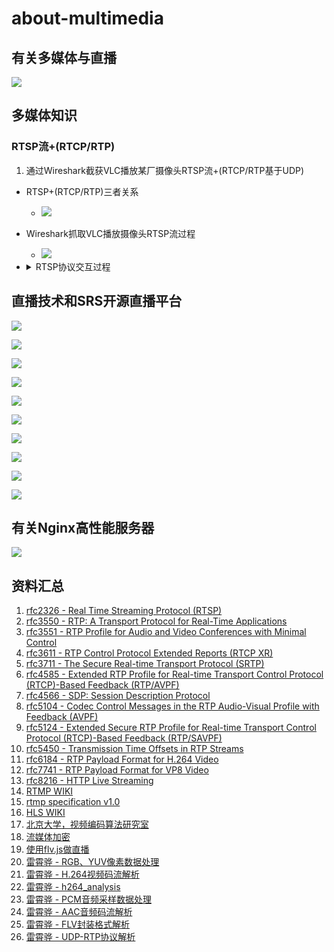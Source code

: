 # about-multimedia
## 有关多媒体与直播

![](./doc/有关多媒体与直播.png)

## 多媒体知识

### RTSP流+(RTCP/RTP)

1. 通过Wireshark截获VLC播放某厂摄像头RTSP流+(RTCP/RTP基于UDP)
- RTSP+(RTCP/RTP)三者关系
  - ![](./doc/rtsp_rtcp_rtp2.png)

- Wireshark抓取VLC播放摄像头RTSP流过程
  - ![](./doc/rtsp_rtcp_rtp.png)

- <details><summary>RTSP协议交互过程</summary>
    OPTIONS rtsp://115.236.15.165:554/cam/realmonitor?channel=1&subtype=0 RTSP/1.0
    CSeq: 2
    User-Agent: LibVLC/3.0.6 (LIVE555 Streaming Media v2016.11.28)

    RTSP/1.0 401 Unauthorized
    CSeq: 2
    WWW-Authenticate: Digest realm="Login to 4M0747EPAA1D284", nonce="745449738fdf77164f570c37c9186b52"

    OPTIONS rtsp://115.236.15.165:554/cam/realmonitor?channel=1&subtype=0 RTSP/1.0
    CSeq: 3
    Authorization: Digest username="admin", realm="Login to 4M0747EPAA1D284", nonce="745449738fdf77164f570c37c9186b52", uri="rtsp://115.236.15.165:554/cam/realmonitor?channel=1&subtype=0", response="d2bbade17fc39c7e39f7122862e7b781"
    User-Agent: LibVLC/3.0.6 (LIVE555 Streaming Media v2016.11.28)

    RTSP/1.0 200 OK
    CSeq: 3
    Server: Rtsp Server/3.0
    Public: OPTIONS, DESCRIBE, ANNOUNCE, SETUP, PLAY, RECORD, PAUSE, TEARDOWN, SET_PARAMETER, GET_PARAMETER

    DESCRIBE rtsp://115.236.15.165:554/cam/realmonitor?channel=1&subtype=0 RTSP/1.0
    CSeq: 4
    Authorization: Digest username="admin", realm="Login to 4M0747EPAA1D284", nonce="745449738fdf77164f570c37c9186b52", uri="rtsp://115.236.15.165:554/cam/realmonitor?channel=1&subtype=0", response="0c1a43aee144161f39c11b20c7ed37fa"
    User-Agent: LibVLC/3.0.6 (LIVE555 Streaming Media v2016.11.28)
    Accept: application/sdp

    RTSP/1.0 200 OK
    CSeq: 4
    x-Accept-Dynamic-Rate: 1
    Content-Base: rtsp://115.236.15.165:554/cam/realmonitor?channel=1&subtype=0/
    Cache-Control: must-revalidate
    Content-Length: 401
    Content-Type: application/sdp

    v=0
    o=- 2252091052 2252091052 IN IP4 0.0.0.0
    s=Media Server
    c=IN IP4 0.0.0.0
    t=0 0
    a=control:*
    a=packetization-supported:DH
    a=rtppayload-supported:DH
    a=range:npt=now-
    m=video 0 RTP/AVP 96
    a=control:trackID=0
    a=framerate:25.000000
    a=rtpmap:96 H264/90000
    a=fmtp:96 packetization-mode=1;profile-level-id=4D002A;sprop-parameter-sets=Z00AKp2oHgCJ+WbgICAoAAAfQAAGGoQgAA==,aO48gAA=
    a=recvonly
    SETUP rtsp://115.236.15.165:554/cam/realmonitor?channel=1&subtype=0/trackID=0 RTSP/1.0
    CSeq: 5
    Authorization: Digest username="admin", realm="Login to 4M0747EPAA1D284", nonce="745449738fdf77164f570c37c9186b52", uri="rtsp://115.236.15.165:554/cam/realmonitor?channel=1&subtype=0/", response="5f799cb37a51a1463224540af4db9ac5"
    User-Agent: LibVLC/3.0.6 (LIVE555 Streaming Media v2016.11.28)
    Transport: RTP/AVP;unicast;client_port=61246-61247

    RTSP/1.0 200 OK
    CSeq: 5
    Session: 272327472040;timeout=60
    Transport: RTP/AVP/UDP;unicast;client_port=61246-61247;server_port=41490-41491;ssrc=039FB573
    x-Dynamic-Rate: 1

    PLAY rtsp://115.236.15.165:554/cam/realmonitor?channel=1&subtype=0/ RTSP/1.0
    CSeq: 6
    Authorization: Digest username="admin", realm="Login to 4M0747EPAA1D284", nonce="745449738fdf77164f570c37c9186b52", uri="rtsp://115.236.15.165:554/cam/realmonitor?channel=1&subtype=0/", response="5411553c7eb81bdbe384bac58407863b"
    User-Agent: LibVLC/3.0.6 (LIVE555 Streaming Media v2016.11.28)
    Session: 272327472040
    Range: npt=0.000-

    RTSP/1.0 200 OK
    CSeq: 6
    Session: 272327472040
    Range: npt=0.000000-
    RTP-Info: url=trackID=0;seq=9513;rtptime=2160343659

    TEARDOWN rtsp://115.236.15.165:554/cam/realmonitor?channel=1&subtype=0/ RTSP/1.0
    CSeq: 7
    Authorization: Digest username="admin", realm="Login to 4M0747EPAA1D284", nonce="745449738fdf77164f570c37c9186b52", uri="rtsp://115.236.15.165:554/cam/realmonitor?channel=1&subtype=0/", response="12056f94551c6675cc80cc18df1f0fd5"
    User-Agent: LibVLC/3.0.6 (LIVE555 Streaming Media v2016.11.28)
    Session: 272327472040

    RTSP/1.0 200 OK
    CSeq: 7
    Session: 272327472040
</details>


## 直播技术和SRS开源直播平台

![](./doc/推流和拉流.jpg)

![](./doc/HLS方案模拟.jpg)

![](./doc/RTMPvsHLSvsHTTPFLV.png)

![](./doc/产品比较.png)

![](./doc/核心功能对比.png)

![](./doc/网络协议对比.png)

![](./doc/体系结构对比.png)

![](./doc/安装部署对比.png)

![](./doc/code对比.png)

![](./doc/cdn友好性对比.png)

## 有关Nginx高性能服务器

![](./doc/有关Nginx.png)


## 资料汇总
1. [rfc2326 - Real Time Streaming Protocol (RTSP)](https://tools.ietf.org/html/rfc2326)
2. [rfc3550 - RTP: A Transport Protocol for Real-Time Applications](https://tools.ietf.org/html/rfc3550)
3. [rfc3551 - RTP Profile for Audio and Video Conferences with Minimal Control](https://tools.ietf.org/html/rfc3551)
4. [rfc3611 - RTP Control Protocol Extended Reports (RTCP XR)](https://tools.ietf.org/html/rfc3611)
5. [rfc3711 - The Secure Real-time Transport Protocol (SRTP)](https://tools.ietf.org/html/rfc3711)
6. [rfc4585 - Extended RTP Profile for Real-time Transport Control Protocol (RTCP)-Based Feedback (RTP/AVPF)](https://tools.ietf.org/html/rfc4585)
7. [rfc4566 - SDP: Session Description Protocol](https://tools.ietf.org/html/rfc4566)
8. [rfc5104 - Codec Control Messages in the RTP Audio-Visual Profile with Feedback (AVPF)](https://tools.ietf.org/html/rfc5104)
9. [rfc5124 - Extended Secure RTP Profile for Real-time Transport Control Protocol (RTCP)-Based Feedback (RTP/SAVPF)](https://tools.ietf.org/html/rfc5124)
10. [rfc5450 - Transmission Time Offsets in RTP Streams](https://tools.ietf.org/html/rfc5450)
11. [rfc6184 - RTP Payload Format for H.264 Video](https://tools.ietf.org/html/rfc6184)
12. [rfc7741 - RTP Payload Format for VP8 Video](https://tools.ietf.org/html/rfc7741)
13. [rfc8216 - HTTP Live Streaming](https://tools.ietf.org/html/rfc8216)
14. [RTMP WIKI](https://en.wikipedia.org/wiki/Real-Time_Messaging_Protocol)
15. [rtmp specification v1.0](http://wwwimages.adobe.com/www.adobe.com/content/dam/acom/en/devnet/rtmp/pdf/rtmp_specification_1.0.pdf)
16. [HLS WIKI](https://en.wikipedia.org/wiki/HTTP_Live_Streaming)
17. [北京大学，视频编码算法研究室](http://vcl.idm.pku.edu.cn/articlesList.html?tag=research&page=0)
18. [流媒体加密](https://github.com/gwuhaolin/blog/issues/10)
19. [使用flv.js做直播](https://github.com/gwuhaolin/blog/issues/3)
20. [雷霄骅 - RGB、YUV像素数据处理](https://blog.csdn.net/leixiaohua1020/article/details/50534150)
21. [雷霄骅 - H.264视频码流解析](https://blog.csdn.net/leixiaohua1020/article/details/50534369) 
22. [雷霄骅 - h264_analysis](https://github.com/leixiaohua1020/h264_analysis)
23. [雷霄骅 - PCM音频采样数据处理](https://blog.csdn.net/leixiaohua1020/article/details/50534316)
24. [雷霄骅 - AAC音频码流解析](https://blog.csdn.net/leixiaohua1020/article/details/50535042)
25. [雷霄骅 - FLV封装格式解析](https://blog.csdn.net/leixiaohua1020/article/details/50535082)
26. [雷霄骅 - UDP-RTP协议解析](https://blog.csdn.net/leixiaohua1020/article/details/50535230)
